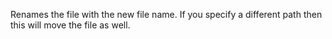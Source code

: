 Renames the file with the new file name. If you specify a different path then this will move the file as well.
